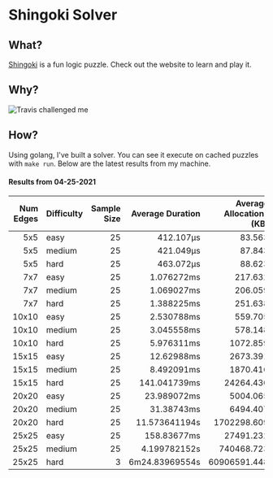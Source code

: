 # Shingoki Solver

## What?
[Shingoki](https://www.puzzle-shingoki.com) is a fun logic puzzle. Check out the website to learn and play it.

## Why?

![Travis challenged me](https://user-images.githubusercontent.com/23204038/112846696-f1f1fb00-906b-11eb-9693-3130ce4e78d7.png)

## How?

Using golang, I've built a solver. You can see it execute on cached puzzles with `make run`. Below are the latest results from my machine.

</startResults>

#### Results from 04-25-2021

|Num Edges|Difficulty|Sample Size|Average Duration|Average Allocations (KB)|Average Garbage Collections|Average GC Pause|
|-:|-|-:|-:|-:|-:|-:|
|5x5|easy|25|412.107µs|83.563|0.00|0s|
|5x5|medium|25|421.049µs|87.843|0.00|0s|
|5x5|hard|25|463.072µs|88.623|0.00|0s|
|7x7|easy|25|1.076272ms|217.632|0.00|0s|
|7x7|medium|25|1.069027ms|206.059|0.00|0s|
|7x7|hard|25|1.388225ms|251.638|0.00|0s|
|10x10|easy|25|2.530788ms|559.705|0.00|0s|
|10x10|medium|25|3.045558ms|578.148|0.00|0s|
|10x10|hard|25|5.976311ms|1072.859|0.04|1.833µs|
|15x15|easy|25|12.62988ms|2673.391|0.16|6.626µs|
|15x15|medium|25|8.492091ms|1870.416|0.04|2.091µs|
|15x15|hard|25|141.041739ms|24264.430|4.56|209.612µs|
|20x20|easy|25|23.989072ms|5004.065|0.96|47.749µs|
|20x20|medium|25|31.38743ms|6494.407|1.36|57.2µs|
|20x20|hard|25|11.573641194s|1702298.609|343.96|13.930566ms|
|25x25|easy|25|158.83677ms|27491.232|4.76|209.457µs|
|25x25|medium|25|4.199782152s|740468.723|100.56|4.486642ms|
|25x25|hard|3|6m24.83969554s|60906591.448|18141.33|678.140397ms|

